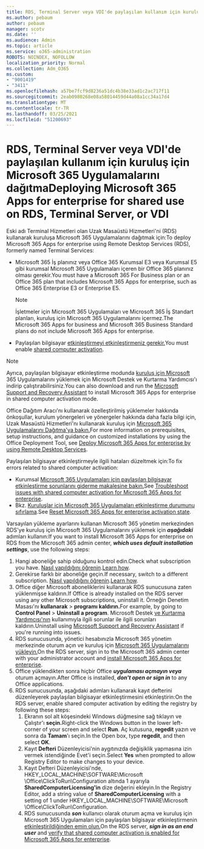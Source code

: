```yaml
---
title: RDS, Terminal Server veya VDI'de paylaşılan kullanım için kuruluş için Microsoft 365 Uygulamalarını dağıtma
ms.author: pebaum
author: pebaum
manager: scotv
ms.date: ''
ms.audience: Admin
ms.topic: article
ms.service: o365-administration
ROBOTS: NOINDEX, NOFOLLOW
localization_priority: Normal
ms.collection: Adm_O365
ms.custom:
- "9001419"
- "3411"
ms.openlocfilehash: a57be7fcf9d8236a51dc4b38e33ad1c2ac717f11
ms.sourcegitcommit: 2eab0980268e08a58014459d44a08a1cc34a17d4
ms.translationtype: MT
ms.contentlocale: tr-TR
ms.lasthandoff: 03/25/2021
ms.locfileid: "51200693"
---
```

# <a name="deploying-microsoft-365-apps-for-enterprise-for-shared-use-on-rds-terminal-server-or-vdi"></a><span data-ttu-id="68c0f-102">RDS, Terminal Server veya VDI'de paylaşılan kullanım için kuruluş için Microsoft 365 Uygulamalarını dağıtma</span><span class="sxs-lookup"><span data-stu-id="68c0f-102">Deploying Microsoft 365 Apps for enterprise for shared use on RDS, Terminal Server, or VDI</span></span>

<span data-ttu-id="68c0f-103">Eski adı Terminal Hizmetleri olan Uzak Masaüstü Hizmetleri'ni (RDS) kullanarak kuruluşa Microsoft 365 Uygulamalarını dağıtmak için:</span><span class="sxs-lookup"><span data-stu-id="68c0f-103">To deploy Microsoft 365 Apps for enterprise using Remote Desktop Services (RDS), formerly named Terminal Services:</span></span>

- <span data-ttu-id="68c0f-104">Microsoft 365 İş planınız veya Office 365 Kurumsal E3 veya Kurumsal E5 gibi kurumsal Microsoft 365 Uygulamaları içeren bir Office 365 planınız olması gerekir.</span><span class="sxs-lookup"><span data-stu-id="68c0f-104">You must have a Microsoft 365 For Business plan or an Office 365 plan that includes Microsoft 365 Apps for enterprise, such as Office 365 Enterprise E3 or Enterprise E5.</span></span>
   > [!NOTE]
   > <span data-ttu-id="68c0f-105">İşletmeler için Microsoft 365 Uygulamaları ve Microsoft 365 İş Standart planları, kuruluş için Microsoft 365 Uygulamalarını içermez.</span><span class="sxs-lookup"><span data-stu-id="68c0f-105">The Microsoft 365 Apps for business and Microsoft 365 Business Standard plans do not include Microsoft 365 Apps for enterprise.</span></span>
- <span data-ttu-id="68c0f-106">Paylaşılan bilgisayar [etkinleştirmeyi etkinleştirmeniz gerekir.](https://docs.microsoft.com/DeployOffice/overview-shared-computer-activation)</span><span class="sxs-lookup"><span data-stu-id="68c0f-106">You must enable [shared computer activation](https://docs.microsoft.com/DeployOffice/overview-shared-computer-activation).</span></span>

> [!NOTE]
> <span data-ttu-id="68c0f-107">Ayrıca, paylaşılan bilgisayar etkinleştirme modunda [kuruluş için Microsoft](https://aka.ms/SaRA_OfficeSCA_M365Portal) 365 Uygulamalarını yüklemek için Microsoft Destek ve Kurtarma Yardımcısı'ı indirip çalıştırabilirsiniz.</span><span class="sxs-lookup"><span data-stu-id="68c0f-107">You can also download and run the [Microsoft Support and Recovery Assistant](https://aka.ms/SaRA_OfficeSCA_M365Portal) to install Microsoft 365 Apps for enterprise in shared computer activation mode.</span></span>

<span data-ttu-id="68c0f-108">Office Dağıtım Aracı'nı kullanarak özelleştirilmiş yüklemeler hakkında önkoşullar, kurulum yönergeleri ve yönergeler hakkında daha fazla bilgi için, Uzak Masaüstü Hizmetleri'nı kullanarak kuruluş için [Microsoft 365 Uygulamalarını Dağıtma'ya bakın.](https://docs.microsoft.com/DeployOffice/deploy-microsoft-365-apps-remote-desktop-services)</span><span class="sxs-lookup"><span data-stu-id="68c0f-108">For more information on prerequisites, setup instructions, and guidance on customized installations by using the Office Deployment Tool, see [Deploy Microsoft 365 Apps for enterprise by using Remote Desktop Services](https://docs.microsoft.com/DeployOffice/deploy-microsoft-365-apps-remote-desktop-services).</span></span>

<span data-ttu-id="68c0f-109">Paylaşılan bilgisayar etkinleştirmeyle ilgili hataları düzeltmek için:</span><span class="sxs-lookup"><span data-stu-id="68c0f-109">To fix errors related to shared computer activation:</span></span>

- <span data-ttu-id="68c0f-110">Kurumsal [Microsoft 365 Uygulamaları için paylaşılan bilgisayar etkinleştirme sorunlarını giderme makalesine bakın.](https://docs.microsoft.com/DeployOffice/troubleshoot-shared-computer-activation)</span><span class="sxs-lookup"><span data-stu-id="68c0f-110">See [Troubleshoot issues with shared computer activation for Microsoft 365 Apps for enterprise](https://docs.microsoft.com/DeployOffice/troubleshoot-shared-computer-activation).</span></span>
- <span data-ttu-id="68c0f-111">Bkz. [Kuruluşlar için Microsoft 365 Uygulamaları etkinleştirme durumunu sıfırlama](https://go.microsoft.com/fwlink/?linkid=2109218).</span><span class="sxs-lookup"><span data-stu-id="68c0f-111">See [Reset Microsoft 365 Apps for enterprise activation state](https://go.microsoft.com/fwlink/?linkid=2109218).</span></span>

<span data-ttu-id="68c0f-112">Varsayılan yükleme ayarlarını kullanan Microsoft 365 yönetim merkezinden RDS'ye kuruluş için Microsoft 365 Uygulamalarını yüklemek için ***aşağıdaki*** adımları kullanın:</span><span class="sxs-lookup"><span data-stu-id="68c0f-112">If you want to install Microsoft 365 Apps for enterprise on RDS from the Microsoft 365 admin center, ***which uses default installation settings***, use the following steps:</span></span>

1. <span data-ttu-id="68c0f-113">Hangi aboneliğe sahip olduğunu kontrol edin.</span><span class="sxs-lookup"><span data-stu-id="68c0f-113">Check what subscription you have.</span></span> <span data-ttu-id="68c0f-114">[Nasıl yapıldığını öğrenin](https://docs.microsoft.com/microsoft-365/admin/admin-overview/what-subscription-do-i-have).</span><span class="sxs-lookup"><span data-stu-id="68c0f-114">[Learn how](https://docs.microsoft.com/microsoft-365/admin/admin-overview/what-subscription-do-i-have).</span></span>
2. <span data-ttu-id="68c0f-115">Gerekirse farklı bir aboneliğe geçin.</span><span class="sxs-lookup"><span data-stu-id="68c0f-115">If necessary, switch to a different subscription.</span></span> <span data-ttu-id="68c0f-116">[Nasıl yapıldığını öğrenin](https://docs.microsoft.com/microsoft-365/commerce/subscriptions/switch-to-a-different-plan).</span><span class="sxs-lookup"><span data-stu-id="68c0f-116">[Learn how](https://docs.microsoft.com/microsoft-365/commerce/subscriptions/switch-to-a-different-plan).</span></span>
3. <span data-ttu-id="68c0f-117">Office diğer Microsoft aboneliklerini kullanarak RDS sunucusuna zaten yüklenmişse kaldırın.</span><span class="sxs-lookup"><span data-stu-id="68c0f-117">If Office is already installed on the RDS server using any other Microsoft subscriptions, uninstall it.</span></span> <span data-ttu-id="68c0f-118">Örneğin Denetim Masası'nı **kullanarak**  >  **programı kaldırın.**</span><span class="sxs-lookup"><span data-stu-id="68c0f-118">For example, by going to **Control Panel** > **Uninstall a program**.</span></span> <span data-ttu-id="68c0f-119">Microsoft Destek [ve Kurtarma Yardımcısı'nın](https://aka.ms/SARA-OfficeUninstall-Alchemy) kullanımıyla ilgili sorunlar ile ilgili sorunları kaldırın.</span><span class="sxs-lookup"><span data-stu-id="68c0f-119">Uninstall using [Microsoft Support and Recovery Assistant](https://aka.ms/SARA-OfficeUninstall-Alchemy) if you're running into issues.</span></span>
4. <span data-ttu-id="68c0f-120">RDS sunucusunda, yönetici hesabınızla Microsoft 365 yönetim merkezinde oturum açın ve kuruluş için [Microsoft 365 Uygulamalarını yükleyin.](https://portal.office.com/OLS/MySoftware.aspx)</span><span class="sxs-lookup"><span data-stu-id="68c0f-120">On the RDS server, sign in to the Microsoft 365 admin center with your administrator account and [install Microsoft 365 Apps for enterprise](https://portal.office.com/OLS/MySoftware.aspx).</span></span>
5. <span data-ttu-id="68c0f-121">Office yüklendikten sonra hiçbir Office ***uygulaması açmayın veya*** oturum açmayın.</span><span class="sxs-lookup"><span data-stu-id="68c0f-121">After Office is installed, ***don't open or sign in*** to any Office applications.</span></span>
6. <span data-ttu-id="68c0f-122">RDS sunucusunda, aşağıdaki adımları kullanarak kayıt defterini düzenleyerek paylaşılan bilgisayar etkinleştirmesini etkinleştirin:</span><span class="sxs-lookup"><span data-stu-id="68c0f-122">On the RDS server, enable shared computer activation by editing the registry by following these steps:</span></span>
   1. <span data-ttu-id="68c0f-123">Ekranın sol alt köşesindeki Windows düğmesine sağ tıklayın ve Çalıştır'ı **seçin.**</span><span class="sxs-lookup"><span data-stu-id="68c0f-123">Right-click the Windows button in the lower left-corner of your screen and select **Run**.</span></span> <span data-ttu-id="68c0f-124">Aç kutusuna, **regedit** yazın ve sonra da **Tamam**'ı seçin.</span><span class="sxs-lookup"><span data-stu-id="68c0f-124">In the Open box, type **regedit**, and then select **OK**.</span></span>
   2. <span data-ttu-id="68c0f-125">Kayıt **Defteri** Düzenleyicisi'nin aygıtınızda değişiklik yapmasına izin vermek istendiğinde Evet'i seçin.</span><span class="sxs-lookup"><span data-stu-id="68c0f-125">Select **Yes** when prompted to allow Registry Editor to make changes to your device.</span></span>
   3. <span data-ttu-id="68c0f-126">Kayıt Defteri Düzenleyicisi'nde, HKEY_LOCAL_MACHINE\SOFTWARE\Microsoft \Office\ClickToRun\Configuration altında 1 ayarıyla **SharedComputerLicensing'in** dize değerini ekleyin.</span><span class="sxs-lookup"><span data-stu-id="68c0f-126">In the Registry Editor, add a string value of **SharedComputerLicensing** with a setting of 1 under HKEY_LOCAL_MACHINE\SOFTWARE\Microsoft \Office\ClickToRun\Configuration.</span></span>
   4. <span data-ttu-id="68c0f-127">RDS sunucusunda ***son*** kullanıcı olarak oturum açma ve kuruluş için Microsoft 365 Uygulamaları için paylaşılan bilgisayar etkinleştirmenin [etkinleştirildiğinden emin olun.](https://docs.microsoft.com/DeployOffice/troubleshoot-shared-computer-activation#verify-that-activation-for-microsoft-365-apps-succeeded)</span><span class="sxs-lookup"><span data-stu-id="68c0f-127">On the RDS server, ***sign in as an end user*** and [verify that shared computer activation is enabled for Microsoft 365 Apps for enterprise](https://docs.microsoft.com/DeployOffice/troubleshoot-shared-computer-activation#verify-that-activation-for-microsoft-365-apps-succeeded).</span></span>
